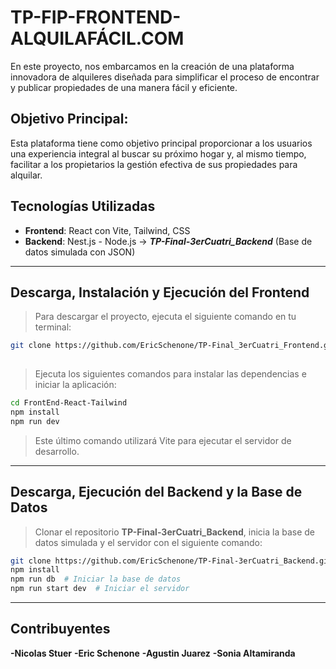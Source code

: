# TP-FIP-FRONTEND-   ALQUILAFÁCIL.COM 

En este proyecto, nos embarcamos en la creación de una plataforma innovadora de alquileres diseñada para simplificar el proceso de encontrar y publicar propiedades de una manera fácil y eficiente.

## Objetivo Principal:
Esta plataforma tiene como objetivo principal proporcionar a los usuarios una experiencia integral al buscar su próximo hogar y, al mismo tiempo, facilitar a los propietarios la gestión efectiva de sus propiedades para alquilar.

## Tecnologías Utilizadas
- **Frontend**: React con Vite, Tailwind, CSS
- **Backend**: Nest.js - Node.js -> ***TP-Final-3erCuatri_Backend*** (Base de datos simulada con JSON)
---

## Descarga, Instalación y Ejecución del Frontend

>Para descargar el proyecto, ejecuta el siguiente comando en tu terminal:
``` Bash
git clone https://github.com/EricSchenone/TP-Final_3erCuatri_Frontend.git
 
```
>Ejecuta los siguientes comandos para instalar las dependencias e iniciar la aplicación:
``` Bash
cd FrontEnd-React-Tailwind
npm install
npm run dev
```
>Este último comando utilizará Vite para ejecutar el servidor de desarrollo.
---

## Descarga, Ejecución del Backend y la Base de Datos

>Clonar el repositorio **TP-Final-3erCuatri_Backend**, inicia la base de datos simulada y el servidor con el siguiente comando:

``` Bash
git clone https://github.com/EricSchenone/TP-Final-3erCuatri_Backend.git
npm install
npm run db  # Iniciar la base de datos
npm run start dev  # Iniciar el servidor

```
---

## Contribuyentes

**-Nicolas Stuer**
**-Eric Schenone**
**-Agustin Juarez**
**-Sonia Altamiranda**
